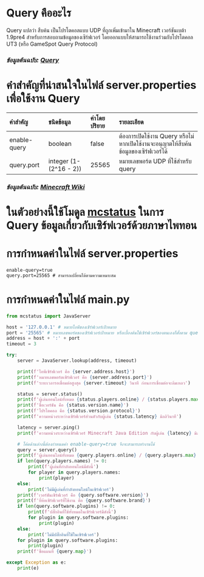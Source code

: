 # Query คืออะไร
Query แปลว่า สืบค้น เป็นโปรโตคอลแบบ UDP ที่ถูกเพิ่มเข้ามาใน Minecraft เวอร์ชันเบต้า 1.9pre4 สำหรับการสอบถามข้อมูลของเซิร์ฟเวอร์ โดยออกแบบให้สามารถใช้งานร่วมกับโปรโตคอล UT3 (หรือ GameSpot Query Protocol)
### _ข้อมูลต้นฉบับ: [Query](https://wiki.vg/Query)_
# คำสำคัญที่น่าสนใจในไฟล์ server.properties เพื่อใช้งาน Query
|คำสำคัญ|ชนิดข้อมูล|ค่าโดยปริยาย| รายละเอียด|
|:-|:-|:-|:-|
|enable-query|boolean|false|ต้องการเปิดใช้งาน Query หรือไม่ หากเปิดใช้งานจะอนุญาตให้สืบค้นข้อมูลของเซิร์ฟเวอร์ได้|
|query.port|integer (1-(2^16 - 2))|25565|หมายเลขพอร์ต UDP ที่ใช้สำหรับ query|
### _ข้อมูลต้นฉบับ: [Minecraft Wiki](https://minecraft.wiki/w/Server.properties)_
# ในตัวอย่างนี้ใช้โมดูล [mcstatus](https://pypi.org/project/mcstatus/) ในการ Query ข้อมูลเกี่ยวกับเซิร์ฟเวอร์ด้วยภาษาไพทอน
# การกำหนดค่าในไฟล์ server.properties
```shell
enable-query=true
query.port=25565 # สามารถเปลี่ยนได้ตามความเหมาะสม
```
# การกำหนดค่าในไฟล์ main.py
```python
from mcstatus import JavaServer

host = '127.0.0.1' # หมายไอพีของเซิร์ฟเวอร์เป้าหมาย
port = '25565' # หมายเลขพอร์ตของเซิร์ฟเวอร์เป้าหมาย หรือเบื้องต้นใช้เซิร์ฟเวอร์ของตนเองก็ตั้งตาม query.port
address = host + ':' + port
timeout = 3

try:
    server = JavaServer.lookup(address, timeout)

    print(f'ไอพีเซิร์ฟเวอร์ คือ {server.address.host}')
    print(f'หมายเลขพอร์ตเซิร์ฟเวอร์ คือ {server.address.port}')
    print(f'ระยะเวลารอเชื่อมต่อสูงสุด {server.timeout} วินาที ก่อนการเชื่อมต่อจะล้มเหลว')

    status = server.status()
    print(f'ผู้เล่นออนไลน์ทั้งหมด {status.players.online} / {status.players.max} คน')
    print(f'ชื่อเวอร์ชัน คือ {status.version.name}')
    print(f'โปรโตคอล คือ {status.version.protocol}')
    print(f'ความหน่วงระหว่างเซิร์ฟเวอร์ส่วนตัวกับผู้เล่น {status.latency} มิลลิวินาที')

    latency = server.ping()
    print(f'ความหน่วงระหว่างเซิร์ฟเวอร์ Minecraft Java Edition กับผู้เล่น {latency} มิลลิวินาที')

    # โค้ดด้านล่างนี้ต้องกำหนดค่า enable-query=true จึงจะสามารถทำงานได้
    query = server.query()
    print(f'ผู้เล่นออนไลน์ทั้งหมด {query.players.online} / {query.players.max} คน')
    if len(query.players.names) != 0:
        print(f'ผู้เล่นที่กำลังออนไลน์มีดังนี้')
        for player in query.players.names:
            print(player)
    else:
        print('ไม่มีผู้เล่นที่กำลังออนไลน์ในเซิร์ฟเวอร์')
    print(f'เวอร์ชันเซิร์ฟเวอร์ คือ {query.software.version}')
    print(f'ยี่ห้อเซิร์ฟเวอร์ที่ใช้งาน คือ {query.software.brand}')
    if len(query.software.plugins) != 0:
        print(f'ปลั๊กอินที่ใช้ทั้งหมดในเซิร์ฟเวอร์มีดังนี้')
        for plugin in query.software.plugins:
            print(plugin)
    else:
        print('ไม่มีปลั๊กอินที่ใช้ในเซิร์ฟเวอร์')
    for plugin in query.software.plugins:
        print(plugin)
    print(f'ชื่อแผนที่ {query.map}')

except Exception as e:
    print(e)
```
